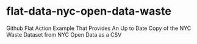 # flat-data-nyc-open-data-waste
Github Flat Action Example That Provides An Up to Date Copy of the NYC Waste Dataset from NYC Open Data as a CSV
